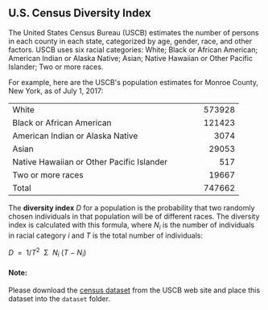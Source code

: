 <h2>U.S. Census Diversity Index</h2>
<p><a name="system"></a></p>
<p>The United States Census Bureau (USCB) estimates the number of persons in each county in each state, categorized by age, gender, race, and other factors. USCB uses six racial categories: White; Black or African American; American Indian or Alaska Native; Asian; Native Hawaiian or Other Pacific Islander; Two or more races.</p>
<p>For example, here are the USCB's population estimates for Monroe County, New York, as of July 1, 2017:</p>
<p></p>
<table border="0" cellpadding="0" cellspacing="0">
<tbody>
<tr>
<td align="left" valign="top">White</td>
<td width="40"></td>
<td align="right" valign="top">573928</td>
</tr>
<tr>
<td align="left" valign="top">Black or African American</td>
<td width="40"></td>
<td align="right" valign="top">121423</td>
</tr>
<tr>
<td align="left" valign="top">American Indian or Alaska Native</td>
<td width="40"></td>
<td align="right" valign="top">3074</td>
</tr>
<tr>
<td align="left" valign="top">Asian</td>
<td width="40"></td>
<td align="right" valign="top">29053</td>
</tr>
<tr>
<td align="left" valign="top">Native Hawaiian or Other Pacific Islander</td>
<td width="40"></td>
<td align="right" valign="top">517</td>
</tr>
<tr>
<td align="left" valign="top">Two or more races</td>
<td width="40"></td>
<td align="right" valign="top">19667</td>
</tr>
<tr>
<td align="left" valign="top">Total</td>
<td width="40"></td>
<td align="right" valign="top">747662</td>
</tr>
</tbody>
</table>
<p></p>
<p>The&nbsp;<strong>diversity index</strong>&nbsp;<em>D</em>&nbsp;for a population is the probability that two randomly chosen individuals in that population will be of different races. The diversity index is calculated with this formula, where&nbsp;<em>N</em><sub><em>i</em></sub>&nbsp;is the number of individuals in racial category&nbsp;<em>i</em>&nbsp;and&nbsp;<em>T</em>&nbsp;is the total number of individuals:</p>
<tr>
<td align="right" valign="center"><em>D</em>&nbsp;&nbsp;=&nbsp;&nbsp;1/<em>T</em><sup>2</sup>&nbsp;</td>
<td align="center" valign="center">&Sigma;</td>
<td align="left" valign="center">&nbsp;<em>N</em><sub><em>i</em></sub>&nbsp;(<em>T</em>&nbsp;&minus;&nbsp;<em>N</em><sub><em>i</em></sub>)</td>
</tr>


#### Note:
Please download the [census dataset](https://www2.census.gov/programs-surveys/popest/datasets/2010-2017/counties/asrh/cc-est2017-alldata.csv) from the USCB web site and place this dataset into the ```dataset``` folder.